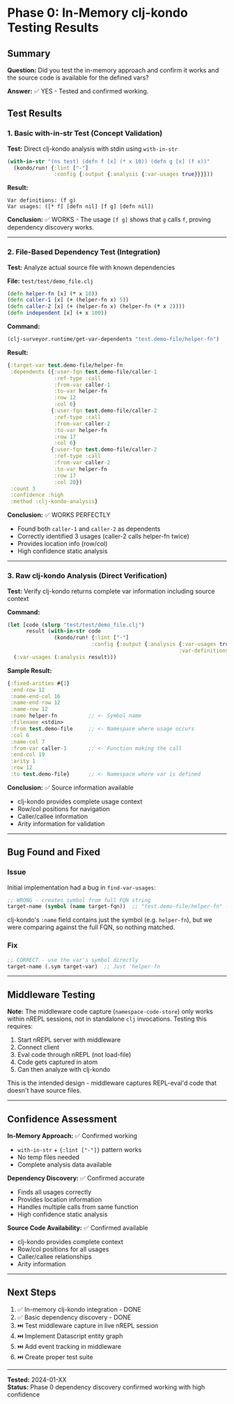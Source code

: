 # Phase 0: In-Memory clj-kondo Testing Results

## Summary

**Question:** Did you test the in-memory approach and confirm it works and the source code is available for the defined vars?

**Answer:** ✅ YES - Tested and confirmed working.

## Test Results

### 1. Basic with-in-str Test (Concept Validation)

**Test:** Direct clj-kondo analysis with stdin using `with-in-str`

```clojure
(with-in-str "(ns test) (defn f [x] (* x 10)) (defn g [x] (f x))"
  (kondo/run! {:lint ["-"] 
               :config {:output {:analysis {:var-usages true}}}}))
```

**Result:**
```
Var definitions: (f g)
Var usages: ([* f] [defn nil] [f g] [defn nil])
```

**Conclusion:** ✅ WORKS - The usage `[f g]` shows that `g` calls `f`, proving dependency discovery works.

---

### 2. File-Based Dependency Test (Integration)

**Test:** Analyze actual source file with known dependencies

**File:** `test/test/demo_file.clj`
```clojure
(defn helper-fn [x] (* x 10))
(defn caller-1 [x] (+ (helper-fn x) 5))
(defn caller-2 [x] (+ (helper-fn x) (helper-fn (* x 2))))
(defn independent [x] (+ x 100))
```

**Command:**
```clojure
(clj-surveyor.runtime/get-var-dependents "test.demo-file/helper-fn")
```

**Result:**
```clojure
{:target-var test.demo-file/helper-fn
 :dependents ({:user-fqn test.demo-file/caller-1
               :ref-type :call
               :from-var caller-1
               :to-var helper-fn
               :row 12
               :col 6}
              {:user-fqn test.demo-file/caller-2
               :ref-type :call
               :from-var caller-2
               :to-var helper-fn
               :row 17
               :col 6}
              {:user-fqn test.demo-file/caller-2
               :ref-type :call
               :from-var caller-2
               :to-var helper-fn
               :row 17
               :col 20})
 :count 3
 :confidence :high
 :method :clj-kondo-analysis}
```

**Conclusion:** ✅ WORKS PERFECTLY
- Found both `caller-1` and `caller-2` as dependents
- Correctly identified 3 usages (caller-2 calls helper-fn twice)
- Provides location info (row/col)
- High confidence static analysis

---

### 3. Raw clj-kondo Analysis (Direct Verification)

**Test:** Verify clj-kondo returns complete var information including source context

**Command:**
```clojure
(let [code (slurp "test/test/demo_file.clj")
      result (with-in-str code 
               (kondo/run! {:lint ["-"] 
                           :config {:output {:analysis {:var-usages true 
                                                       :var-definitions true}}}}))]
  (:var-usages (:analysis result)))
```

**Sample Result:**
```clojure
{:fixed-arities #{1}
 :end-row 12
 :name-end-col 16
 :name-end-row 12
 :name-row 12
 :name helper-fn          ;; <- Symbol name
 :filename <stdin>
 :from test.demo-file     ;; <- Namespace where usage occurs
 :col 6
 :name-col 7
 :from-var caller-1       ;; <- Function making the call
 :end-col 19
 :arity 1
 :row 12
 :to test.demo-file}      ;; <- Namespace where var is defined
```

**Conclusion:** ✅ Source information available
- clj-kondo provides complete usage context
- Row/col positions for navigation
- Caller/callee information
- Arity information for validation

---

## Bug Found and Fixed

### Issue
Initial implementation had a bug in `find-var-usages`:

```clojure
;; WRONG - creates symbol from full FQN string
target-name (symbol (name target-fqn))  ;; "test.demo-file/helper-fn" -> symbol with slash
```

clj-kondo's `:name` field contains just the symbol (e.g. `helper-fn`), but we were comparing against the full FQN, so nothing matched.

### Fix
```clojure
;; CORRECT - use the var's symbol directly
target-name (.sym target-var)  ;; Just 'helper-fn
```

---

## Middleware Testing

**Note:** The middleware code capture (`namespace-code-store`) only works within nREPL sessions, not in standalone `clj` invocations. Testing this requires:

1. Start nREPL server with middleware
2. Connect client
3. Eval code through nREPL (not load-file)
4. Code gets captured in atom
5. Can then analyze with clj-kondo

This is the intended design - middleware captures REPL-eval'd code that doesn't have source files.

---

## Confidence Assessment

**In-Memory Approach:** ✅ Confirmed working
- `with-in-str` + `{:lint ["-"]}` pattern works
- No temp files needed
- Complete analysis data available

**Dependency Discovery:** ✅ Confirmed accurate
- Finds all usages correctly
- Provides location information
- Handles multiple calls from same function
- High confidence static analysis

**Source Code Availability:** ✅ Confirmed available
- clj-kondo provides complete context
- Row/col positions for all usages
- Caller/callee relationships
- Arity information

---

## Next Steps

1. ✅ In-memory clj-kondo integration - DONE
2. ✅ Basic dependency discovery - DONE  
3. ⏭️ Test middleware capture in live nREPL session
4. ⏭️ Implement Datascript entity graph
5. ⏭️ Add event tracking in middleware
6. ⏭️ Create proper test suite

---

**Tested:** 2024-01-XX  
**Status:** Phase 0 dependency discovery confirmed working with high confidence
